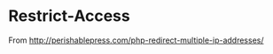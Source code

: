 Restrict-Access
===============

From http://perishablepress.com/php-redirect-multiple-ip-addresses/
